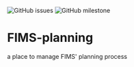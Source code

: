 ![GitHub issues](https://img.shields.io/github/issues-raw/noaa-fims/fims-planning)
![GitHub milestone](https://img.shields.io/github/milestones/progress/noaa-fims/fims-planning/1)

# FIMS-planning
a place to manage FIMS' planning process
